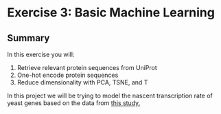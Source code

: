 # Exercise 3: Basic Machine Learning

## Summary
In this exercise you will:
1. Retrieve relevant protein sequences from UniProt
2. One-hot encode protein sequences
3. Reduce dimensionality with PCA, TSNE, and T

In this project we will be trying to model the nascent transcription rate of yeast genes based on the data from [this study.](https://www.ncbi.nlm.nih.gov/pmc/articles/PMC2982843/)
